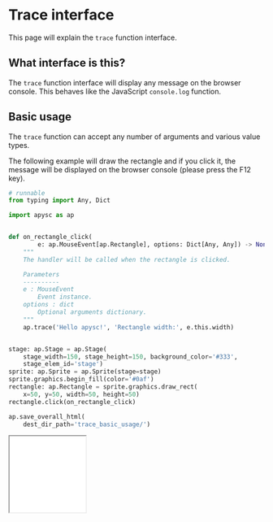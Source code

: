 # Trace interface

This page will explain the `trace` function interface.

## What interface is this?

The `trace` function interface will display any message on the browser console. This behaves like the JavaScript `console.log` function.

## Basic usage

The `trace` function can accept any number of arguments and various value types.

The following example will draw the rectangle and if you click it, the message will be displayed on the browser console (please press the F12 key).

```py
# runnable
from typing import Any, Dict

import apysc as ap


def on_rectangle_click(
        e: ap.MouseEvent[ap.Rectangle], options: Dict[Any, Any]) -> None:
    """
    The handler will be called when the rectangle is clicked.

    Parameters
    ----------
    e : MouseEvent
        Event instance.
    options : dict
        Optional arguments dictionary.
    """
    ap.trace('Hello apysc!', 'Rectangle width:', e.this.width)


stage: ap.Stage = ap.Stage(
    stage_width=150, stage_height=150, background_color='#333',
    stage_elem_id='stage')
sprite: ap.Sprite = ap.Sprite(stage=stage)
sprite.graphics.begin_fill(color='#0af')
rectangle: ap.Rectangle = sprite.graphics.draw_rect(
    x=50, y=50, width=50, height=50)
rectangle.click(on_rectangle_click)

ap.save_overall_html(
    dest_dir_path='trace_basic_usage/')
```

<iframe src="static/trace_basic_usage/index.html" width="150" height="150"></iframe>
